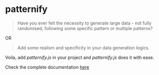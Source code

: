 # **patternify**

> Have you ever felt the necessity to generate large data - not fully randomised, following some specific pattern or multiple patterns? 

OR

> Add some realism and specificity in your data generation logics.

Voila, add *patternify.js* in your project and *patternify.js* does it with ease. 

Check the complete documentation [here](https://github.com/AyanGhatak/patternify/docs/blob/master/Documentation.md)